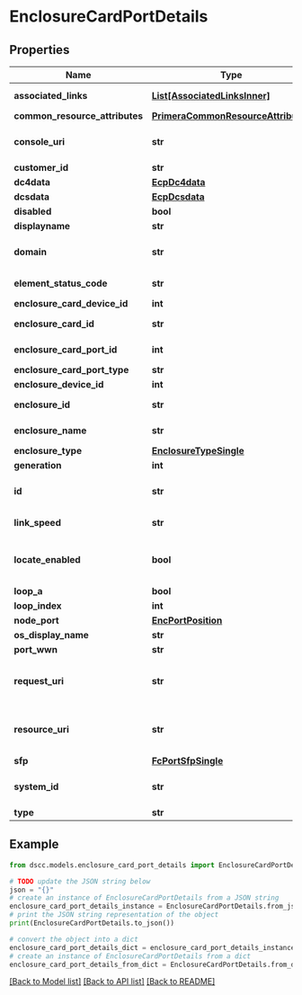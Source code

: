 # EnclosureCardPortDetails


## Properties

Name | Type | Description | Notes
------------ | ------------- | ------------- | -------------
**associated_links** | [**List[AssociatedLinksInner]**](AssociatedLinksInner.md) | Associated Links Details | [optional] 
**common_resource_attributes** | [**PrimeraCommonResourceAttributes**](PrimeraCommonResourceAttributes.md) |  | [optional] 
**console_uri** | **str** | consoleUri for detailed storage object | [optional] 
**customer_id** | **str** | customerId | [optional] 
**dc4data** | [**EcpDc4data**](EcpDc4data.md) |  | [optional] 
**dcsdata** | [**EcpDcsdata**](EcpDcsdata.md) |  | [optional] 
**disabled** | **bool** |  | [optional] 
**displayname** | **str** |  | [optional] 
**domain** | **str** | Domain that the resource belongs to | [optional] 
**element_status_code** | **str** | Enclosure status code | [optional] 
**enclosure_card_device_id** | **int** |  | [optional] 
**enclosure_card_id** | **str** | UID for the resource | [optional] 
**enclosure_card_port_id** | **int** | Numeric ID of the resource | [optional] 
**enclosure_card_port_type** | **str** |  | [optional] 
**enclosure_device_id** | **int** |  | [optional] 
**enclosure_id** | **str** | Parent UID of the resource | [optional] 
**enclosure_name** | **str** | Name of the enclosure | [optional] 
**enclosure_type** | [**EnclosureTypeSingle**](EnclosureTypeSingle.md) |  | [optional] 
**generation** | **int** | generation | [optional] 
**id** | **str** | Unique Identifier of the resource | [optional] 
**link_speed** | **str** | Name of the enclosure | [optional] 
**locate_enabled** | **bool** | Indicates if the locate beacon is enabled or not | [optional] 
**loop_a** | **bool** |  | [optional] 
**loop_index** | **int** |  | [optional] 
**node_port** | [**EncPortPosition**](EncPortPosition.md) |  | [optional] 
**os_display_name** | **str** |  | [optional] 
**port_wwn** | **str** |  | [optional] 
**request_uri** | **str** | resourceUri for detailed enclosure fan object | [optional] 
**resource_uri** | **str** | resourceUri for detailed enclosure fan object | [optional] 
**sfp** | [**FcPortSfpSingle**](FcPortSfpSingle.md) |  | [optional] 
**system_id** | **str** | SystemId/Serial Number  of the array. | [optional] 
**type** | **str** | type | [optional] 

## Example

```python
from dscc.models.enclosure_card_port_details import EnclosureCardPortDetails

# TODO update the JSON string below
json = "{}"
# create an instance of EnclosureCardPortDetails from a JSON string
enclosure_card_port_details_instance = EnclosureCardPortDetails.from_json(json)
# print the JSON string representation of the object
print(EnclosureCardPortDetails.to_json())

# convert the object into a dict
enclosure_card_port_details_dict = enclosure_card_port_details_instance.to_dict()
# create an instance of EnclosureCardPortDetails from a dict
enclosure_card_port_details_from_dict = EnclosureCardPortDetails.from_dict(enclosure_card_port_details_dict)
```
[[Back to Model list]](../README.md#documentation-for-models) [[Back to API list]](../README.md#documentation-for-api-endpoints) [[Back to README]](../README.md)


